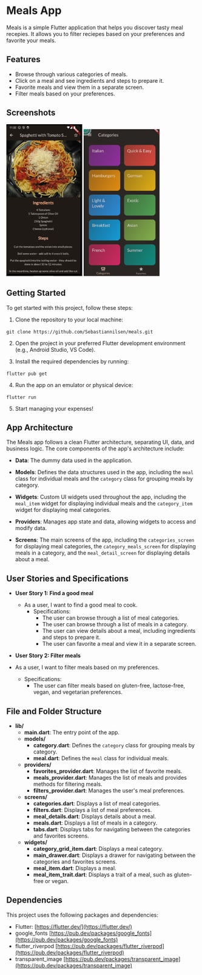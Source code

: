 # Meals App

Meals is a simple Flutter application that helps you discover tasty meal recepies. It allows you to filter reciepes based on your preferences and favorite your meals.

## Features

- Browse through various categories of meals.
- Click on a meal and see ingredients and steps to prepare it.
- Favorite meals and view them in a separate screen.
- Filter meals based on your preferences.

## Screenshots

<img src="screenshots/screenshot1.png" alt="drawing" width="200"/>
<img src="screenshots/screenshot2.png" alt="drawing" width="200"/>

## Getting Started

To get started with this project, follow these steps:

1. Clone the repository to your local machine:

`git clone https://github.com/Sebastiannilsen/meals.git`

2. Open the project in your preferred Flutter development environment (e.g., Android Studio, VS Code).

3. Install the required dependencies by running:

`flutter pub get`

4. Run the app on an emulator or physical device:

`flutter run`


5. Start managing your expenses!

## App Architecture

The Meals app follows a clean Flutter architecture, separating UI, data, and business logic. The core components of the app's architecture include:

- **Data**: The dummy data used in the application.

- **Models**: Defines the data structures used in the app, including the `meal` class for individual meals and the `category` class for grouping meals by category.

- **Widgets**: Custom UI widgets used throughout the app, including the `meal_item` widget for displaying individual meals and the `category_item` widget for displaying meal categories.

- **Providers**: Manages app state and data, allowing widgets to access and modify data.

- **Screens**: The main screens of the app, including the `categories_screen` for displaying meal categories, the `category_meals_screen` for displaying meals in a category, and the `meal_detail_screen` for displaying details about a meal.

## User Stories and Specifications

- **User Story 1: Find a good meal**
  - As a user, I want to find a good meal to cook.
    - Specifications:
        - The user can browse through a list of meal categories.
        - The user can browse through a list of meals in a category.
        - The user can view details about a meal, including ingredients and steps to prepare it.
        - The user can favorite a meal and view it in a separate screen.

- **User Story 2: Filter meals**
- As a user, I want to filter meals based on my preferences.
    - Specifications:
        - The user can filter meals based on gluten-free, lactose-free, vegan, and vegetarian preferences.

## File and Folder Structure

- **lib/**
  - **main.dart**: The entry point of the app.
  - **models/**
    - **category.dart**: Defines the `category` class for grouping meals by category.
    - **meal.dart**: Defines the `meal` class for individual meals.
  - **providers/**
    - **favorites_provider.dart**: Manages the list of favorite meals.
    - **meals_provider.dart**: Manages the list of meals and provides methods for filtering meals.
    - **filters_provider.dart**: Manages the user's meal preferences.
  - **screens/**
    - **categories.dart**: Displays a list of meal categories.
    - **filters.dart**: Displays a list of meal preferences.
    - **meal_details.dart**: Displays details about a meal.
    - **meals.dart**: Displays a list of meals in a category.
    - **tabs.dart**: Displays tabs for navigating between the categories and favorites screens.
  - **widgets/** 
    - **category_grid_item.dart**: Displays a meal category.
    - **main_drawer.dart**: Displays a drawer for navigating between the categories and favorites screens.
    - **meal_item.dart**: Displays a meal.
    - **meal_item_trait.dart**: Displays a trait of a meal, such as gluten-free or vegan.


## Dependencies

This project uses the following packages and dependencies:

- Flutter: [https://flutter.dev/](https://flutter.dev/)
- google_fonts [https://pub.dev/packages/google_fonts](https://pub.dev/packages/google_fonts)
- flutter_riverpod [https://pub.dev/packages/flutter_riverpod](https://pub.dev/packages/flutter_riverpod)
- transparent_image [https://pub.dev/packages/transparent_image](https://pub.dev/packages/transparent_image)
